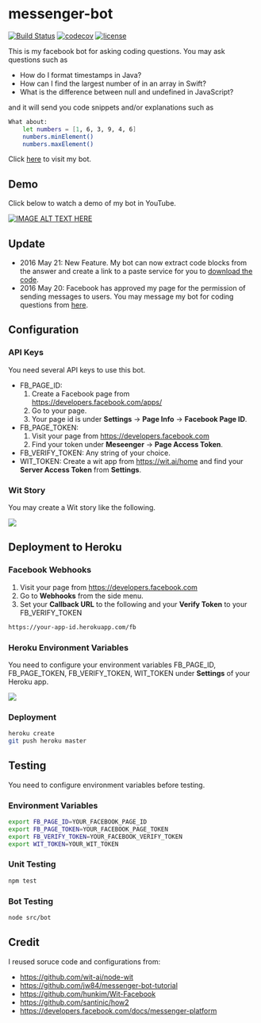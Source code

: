 # messenger-bot

[![Build Status](https://travis-ci.org/waitingcheung/messenger-bot.svg?branch=master)](https://travis-ci.org/waitingcheung/messenger-bot)
[![codecov](https://codecov.io/gh/waitingcheung/messenger-bot/branch/master/graph/badge.svg)](https://codecov.io/gh/waitingcheung/messenger-bot)
[![license](https://img.shields.io/github/license/mashape/apistatus.svg?maxAge=2592000)](https://github.com/waitingcheung/messenger-bot/blob/master/LICENSE)

This is my facebook bot for asking coding questions. You may ask questions such as
- How do I format timestamps in Java?
- How can I find the largest number of in an array in Swift?
- What is the difference between null and undefined in JavaScript?

and it will send you code snippets and/or explanations such as
```sh
What about:
    let numbers = [1, 6, 3, 9, 4, 6]
    numbers.minElement()
    numbers.maxElement()
```

Click [here] to visit my bot.

## Demo

Click below to watch a demo of my bot in YouTube.

[![IMAGE ALT TEXT HERE](https://img.youtube.com/vi/OTlqFy6h5UY/0.jpg)](https://youtu.be/OTlqFy6h5UY)

## Update
- 2016 May 21: New Feature. My bot can now extract code blocks from the answer and create a link to a paste service for you to [download the code].
- 2016 May 20: Facebook has approved my page for the permission of sending messages to users. You may message my bot for coding questions from [here].

## Configuration

### API Keys

You need several API keys to use this bot.
- FB_PAGE_ID: 
  1. Create a Facebook page from https://developers.facebook.com/apps/
  2. Go to your page.
  3. Your page id is under **Settings** -> **Page Info** -> **Facebook Page ID**.
- FB_PAGE_TOKEN:
  1. Visit your page from https://developers.facebook.com
  2. Find your token under **Meseenger** -> **Page Access Token**.
- FB_VERIFY_TOKEN: Any string of your choice.
- WIT_TOKEN: Create a wit app from https://wit.ai/home and find your **Server Access Token** from **Settings**.

### Wit Story

You may create a Wit story like the following.

![](https://cloud.githubusercontent.com/assets/2617118/15448237/a0fbec22-1f8e-11e6-8d81-e23d3fccf76e.png)

## Deployment to Heroku

### Facebook Webhooks

1. Visit your page from https://developers.facebook.com
2. Go to **Webhooks** from the side menu.
3. Set your **Callback URL** to the following and your **Verify Token** to your FB_VERIFY_TOKEN

```sh
https://your-app-id.herokuapp.com/fb
```

### Heroku Environment Variables
You need to configure your environment variables FB_PAGE_ID, FB_PAGE_TOKEN, FB_VERIFY_TOKEN, WIT_TOKEN under **Settings** of your Heroku app.

![](https://cloud.githubusercontent.com/assets/2617118/15424592/1ec55d02-1eb6-11e6-834b-cbf1d4796549.png)


### Deployment
```sh
heroku create
git push heroku master
```

## Testing

You need to configure environment variables before testing.

### Environment Variables
```sh
export FB_PAGE_ID=YOUR_FACEBOOK_PAGE_ID
export FB_PAGE_TOKEN=YOUR_FACEBOOK_PAGE_TOKEN
export FB_VERIFY_TOKEN=YOUR_FACEBOOK_VERIFY_TOKEN
export WIT_TOKEN=YOUR_WIT_TOKEN
```

### Unit Testing
```sh
npm test
```

### Bot Testing
```sh
node src/bot
```

## Credit
I reused soruce code and configurations from:
- https://github.com/wit-ai/node-wit
- https://github.com/jw84/messenger-bot-tutorial
- https://github.com/hunkim/Wit-Facebook
- https://github.com/santinic/how2
- https://developers.facebook.com/docs/messenger-platform

[here]: https://www.facebook.com/Captain-Neko-802565366543110/
[download the code]: https://cloud.githubusercontent.com/assets/2617118/15448246/cbf361c6-1f8e-11e6-8a1e-cb425f5b66ca.png
